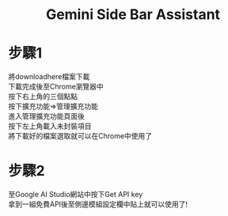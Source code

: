 <h1 align="center">Gemini Side Bar Assistant</h1>

# 步驟1
將downloadhere檔案下載<br>
下載完成後至Chrome瀏覽器中<br>
按下右上角的三個點點<br>
按下擴充功能=>管理擴充功能<br>
進入管理擴充功能頁面後<br>
按下左上角載入未封裝項目<br>
將下載好的檔案選取就可以在Chrome中使用了<br>
# 步驟2
至Google AI Studio網站中按下Get API key<br>
拿到一組免費API後至側邊模組設定欄中貼上就可以使用了!
